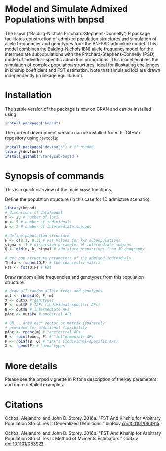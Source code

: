 Model and Simulate Admixed Populations with bnpsd
===

The `bnpsd` ("Balding-Nichols Pritchard-Stephens-Donnelly") R package facilitates construction of admixed population structures and simulation of allele frequencies and genotypes from the BN-PSD admixture model.
This model combines the Balding-Nichols (BN) allele frequency model for the intermediate subpopulations with the Pritchard-Stephens-Donnelly (PSD) model of individual-specific admixture proportions.
This model enables the simulation of complex population structures, ideal for illustrating challenges in kinship coefficient and FST estimation.
Note that simulated loci are drawn independently (in linkage equilibrium).

Installation
===

The stable version of the package is now on CRAN and can be installed using
```R
install.packages("bnpsd")
```

The current development version can be installed from the GitHub repository using `devtools`:
```R
install.packages("devtools") # if needed
library(devtools)
install_github('StoreyLab/bnpsd')
```

Synopsis of commands
===

This is a quick overview of the main `bnpsd` functions.

Define the population structure (in this case for 1D admixture scenario).
```R
library(bnpsd)
# dimensions of data/model
m <- 10 # number of loci
n <- 5 # number of individuals
k <- 2 # number of intermediate subpops

# define population structure
F <- c(0.1, 0.3) # FST values for k=2 subpopulations
sigma <- 1 # dispersion parameter of intermediate subpops
Q <- q1d(n, k, sigma) # admixture proportions from 1D geography

# get pop structure parameters of the admixed individuals
Theta <- coanc(Q,F) # the coancestry matrix
Fst <- fst(Q,F) # Fst
```

Draw random allele frequencies and genotypes from this population structure.
```R
# draw all random allele freqs and genotypes
out <- rbnpsd(Q, F, m)
X <- out$X # genotypes
P <- out$P # IAFs (individual-specific AFs)
B <- out$B # intermediate AFs
pAnc <- out$Pa # ancestral AFs

# OR... draw each vector or matrix separately
# provided for additional flexibility
pAnc <- rpanc(m) # "anc"estral AFs
B <- rpint(pAnc, F) # "int"ermediate AFs
P <- rpiaf(B, Q) # "IAF"s (individual-specific AFs)
X <- rgeno(P) # "geno"types
```


More details
===

Please see the bnpsd vignette in R for a description of the key parameters and more detailed examples.

Citations
===

Ochoa, Alejandro, and John D. Storey. 2016a. "FST And Kinship for Arbitrary Population Structures I: Generalized Definitions." bioRxiv [doi:10.1101/083915](http://doi.org/10.1101/083915).

Ochoa, Alejandro, and John D. Storey. 2016b. "FST And Kinship for Arbitrary Population Structures II: Method of Moments Estimators." bioRxiv [doi:10.1101/083923](http://doi.org/10.1101/083923).
